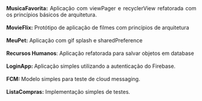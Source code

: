 <div align="justify">
  <b>MusicaFavorita:</b> Aplicação com viewPager e recyclerView refatorada com os princípios básicos de arquitetura.</br></br>
<b>MovieFlix:</b> Protótipo de aplicação de filmes com princípios de arquitetura</br><b><br>MeuPet:</b> Aplicação com gif splash e sharedPreference<br><br><b>Recursos Humanos</b>: Aplicação refatorada para salvar objetos em database<br><br><b>LoginApp: </b> Aplicação simples utilizando a autenticação do Firebase.</br></br><b>FCM: </b>Modelo simples para teste de cloud messaging.<br><br><b>ListaCompras:</b> Implementação simples de testes.
</div>
